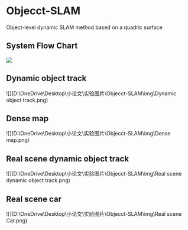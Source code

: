 # Objecct-SLAM
Object-level dynamic SLAM method based on a quadric surface

## System Flow Chart 

![](D:\OneDrive\Desktop\小论文\实验图片\Objecct-SLAM\img\system.png)

## Dynamic object track

![](D:\OneDrive\Desktop\小论文\实验图片\Objecct-SLAM\img\Dynamic object track.png)

## Dense map

![](D:\OneDrive\Desktop\小论文\实验图片\Objecct-SLAM\img\Dense map.png)

## Real scene dynamic object track

![](D:\OneDrive\Desktop\小论文\实验图片\Objecct-SLAM\img\Real scene dynamic object track.png)

## Real scene car

![](D:\OneDrive\Desktop\小论文\实验图片\Objecct-SLAM\img\Real scene Car.png)
